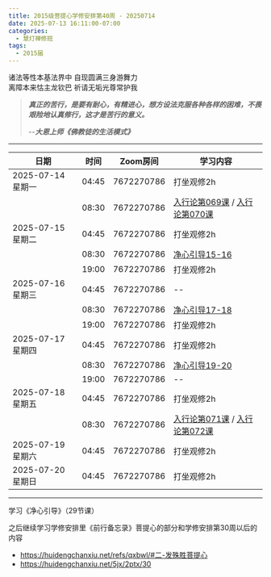 ```yaml
---
title: 2015级菩提心学修安排第40周 - 20250714
date: 2025-07-13 16:11:00-07:00
categories:
  - 慧灯禅修班
tags:
  - 2015届
---
```

诸法等性本基法界中 自现圆满三身游舞力\
离障本来怙主龙钦巴 祈请无垢光尊常护我

> ***真正的苦行，是要有耐心，有精进心，想方设法克服各种各样的困难，不畏艰险地认真修行，这才是苦行的意义。***
>
> \--***大恩上师《佛教徒的生活模式》***

- - -

| 日期             | 时间    | Zoom房间     | 学习内容                                                                                                                                                                   |
| -------------- | ----- | ---------- | ---------------------------------------------------------------------------------------------------------------------------------------------------------------------- |
| 2025-07-14 星期一 | 04:45 | 7672270786 | 打坐观修2h                                                                                                                                                                 |
|                | 08:30 | 7672270786 | [入行论第069课](https://huidengchanxiu.net/refs/rxl/05#第六十九节课) / [入行论第070课](https://huidengchanxiu.net/refs/rxl/06#第七十节课)                                                                                                               |
| 2025-07-15 星期二 | 04:45 | 7672270786 | 打坐观修2h                                                                                                                                                                 |
|                | 08:30 | 7672270786 | [净心引导15-16](https://box.hdcxb.net/%E7%A6%85%E4%BF%AE%E7%8F%AD/xmfw/04%E7%94%98%E9%9C%B2%E7%B3%BB%E5%88%97/14%20%E5%87%80%E5%BF%83%E5%BC%95%E5%AF%BC%E8%AE%B2%E8%AE%B0) |
|                | 19:00 | 7672270786 | 打坐观修2h                                                                                                                                                                   |
| 2025-07-16 星期三  | 04:45 | 7672270786 | --                                                                                                                                                                 |
|                | 08:30 | 7672270786 | [净心引导17-18](https://box.hdcxb.net/%E7%A6%85%E4%BF%AE%E7%8F%AD/xmfw/04%E7%94%98%E9%9C%B2%E7%B3%BB%E5%88%97/14%20%E5%87%80%E5%BF%83%E5%BC%95%E5%AF%BC%E8%AE%B2%E8%AE%B0) |
|                | 19:00 | 7672270786 | 打坐观修2h                                                                                                                                                                 |
| 2025-07-17 星期四 | 04:45 | 7672270786 | 打坐观修2h                                                                                                                                                                 |
|                | 08:30 | 7672270786 | [净心引导19-20](https://box.hdcxb.net/%E7%A6%85%E4%BF%AE%E7%8F%AD/xmfw/04%E7%94%98%E9%9C%B2%E7%B3%BB%E5%88%97/14%20%E5%87%80%E5%BF%83%E5%BC%95%E5%AF%BC%E8%AE%B2%E8%AE%B0) |
|                | 19:00 | 7672270786 | \--                                                                                                                                                                    |
| 2025-07-18 星期五 | 04:45 | 7672270786 | 打坐观修2h                                                                                                                                                                 |
|                | 08:30 | 7672270786 | [入行论第071课](https://huidengchanxiu.net/refs/rxl/06#第七十一节课) / [入行论第072课](https://huidengchanxiu.net/refs/rxl/06#第七十二节课)                                                                                                              |
| 2025-07-19 星期六 | 04:45 | 7672270786 | 打坐观修2h                                                                                                                                                                 |
| 2025-07-20 星期日 | 04:45 | 7672270786 | 打坐观修2h                                                                                                                                                                 |

- - -

学习《净心引导》（29节课）

之后继续学习学修安排里《前行备忘录》菩提心的部分和学修安排第30周以后的内容

* <https://huidengchanxiu.net/refs/qxbwl/#二-发殊胜菩提心>
* <https://huidengchanxiu.net/5jx/2ptx/30>
